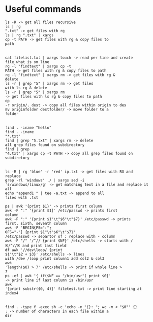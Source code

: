 # Useful commands

<code>ls -R                                                               -> get all files recursive</code></br>
<code>ls | rg ".txt"                                                      -> get files with rg</code></br>
<code>ls | rg ".txt" | xargs cp -t PATH                                   -> get files with rg & copy files to path</code></br></br>

<code>cat filelist.txt | xargs touch                                      -> read per line and create file what is on line</code></br>
<code>rg -l "findtext" | xargs cp -t PATH                                 -> get files with rg & copy files to path</code></br>
<code>rg -l "findtext" | xargs rm                                         -> get files with rg & delete</code></br>
<code>ls -r | grep "5" | xargs rm                                         -> get files with ls rg & delete</code></br>
<code>ls -r | grep "5" | xargs rm                                         -> get files with ls rg & copy files to path</code></br>
<code>cp -r origin/. dest                                                 -> copy all files within origin to des</code></br>
<code>mv originfolder destfolder/                                         -> move folder to a folder</code></br></br>

<code>find . -iname "hello"</code></br>
<code>find . -iname "*.txt"</code></br>
<code>find | grep "5.txt" | xargs rm                                      -> delete all grep files found on subdirectory</code></br>
<code>find | grep "4.txt" | xargs cp -t PATH                              -> copy all grep files found on subdiretory</code></br></br>

<code>ls -R | rg 'blue' -r 'red' ip.txt                                   -> get files with RG and replace</code></br>
<code>grep -rl 'windows' ./ | xargs sed -i 's/windows/linux/g'            -> get matching text in a file and replace it all</code></br>
<code>echo "append1  " | tee -a.txt                                       -> append to all files with .txt</code></br>

<code>ps | awk '{print $1}'                                               -> prints first column</code></br>
<code>awk -F ":" '{print $1}' /etc/passwd                                 -> prints first column</code></br>
<code>awk -F ":" '{print $1"\t"$6"\t"$7}' /etc/passwd                     -> prints first, sixth, seventh column</code></br>
<code>awk -F 'BEGIN{FS=":"; OFS="-"} {print $1"\t"$6"\t"$7}' /etc/passwd  -> separtor of : replace with - column</code></br>
<code>awk -F "/" '/^\// {print $NF}' /etc/shells                           -> starts with / ※/^\//※ and print last field</code><br>
<code>df awk '/\/dev\loop/ {print $1"\t"$2 + $3}' /etc/shells              -> lines with /dev /loop print column1 add col2 & col3</code></br>
<code>awk 'length($0) > 7' /etc/shells                                    -> print if whole line > 7</code></br>
<code>ps -ef | awk '{ if($NF == "/bin/usr") print $0}'                    -> print line if last column is /bin/usr</code></br>
<code>awk '{print substr($0, 4)}' filetest.txt                            -> print line starting at index4</code></br></br>

<code>find . -type f -exec sh -c 'echo -n "{}: "; wc -m < "$0"' {} \;     -> number of characters in each file within a dir</code></br></br>
